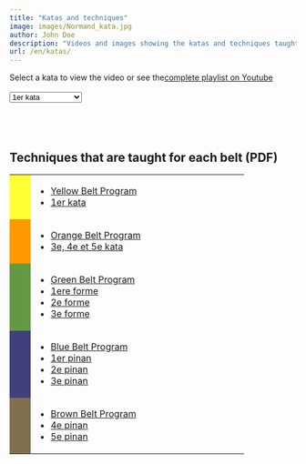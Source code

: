 ```yaml
---
title: "Katas and techniques"
image: images/Normand_kata.jpg
author: John Doe
description: "Videos and images showing the katas and techniques taught at our school."
url: /en/katas/
---
```


<div>
          <div>
            Select a kata to view the video or see the<a href="https://www.youtube.com/playlist?list=PLv1cdfh1vMbqOtu76bQnBYAd2CvArzg9T"­­ target="_blank">complete playlist on Youtube</a><br><br>
            <select id="videomenu">
            <option value="MGLl88TYl5w">1er kata</option>
            <option value="paWbNEikEMs">3e kata</option>
            <option value="I0nNKv1i3sw">4e kata</option>
            <option value="Jqd4ae9Ttzw">5e kata</option>
            <option value="uYK-XqdvPwE">1ere forme</option>
            <option value="VgroTAimb_Y">2e forme</option>
            <option value="WLOAWwEdWLc">3e forme</option>
            <option value="PLodBAlBs1Q">Midori moto wasa</option>
            <option value="CMnDsqifIr4">1er pinan</option>
            <option value="tgbEGk7idoE">2e pinan</option>
            <option value="ajeiHPHwOXI">3e pinan</option>
            <option value="zUb5v6kXuV4">Ao moto wasa</option>
            <option value="U0nlcAD_G3Y">4e pinan</option>
            <option value="bOd0dHKFv9k">5e pinan</option>
            <option value="P4eFTcIpRq4">Naihanchi 1</option>
            </select>
            </div>
        </div>
               <div id="vidframe" style="margin-top:20px;"></div>
<br><br>
<h2>Techniques that are taught for each belt (PDF)</h2>

<table>
<tbody>
<tr>
<td style="width: 21px; background-color: rgb(255, 255, 51);"></td>
<td style="width: 359px;">
<ul>
<li><a class="linkbold" href="/pdf/TechniquesJaune.pdf">Yellow Belt Program</a></li>
<li><a class="linkbold" href="/pdf/1erKata.pdf">1er
kata</a></li>
</ul>
</td>
</tr>
<tr>
<td style="width: 21px; background-color: rgb(255, 153, 0);"></td>
<td style="width: 359px;">
<ul>
<li><a class="linkbold" href="/pdf/TechniquesOrange.pdf">Orange Belt Program</a></li>
<li><a class="linkbold" href="/pdf/3-4-5Katas.pdf">3e, 4e et 5e kata</a></li>
</ul>
</td>
</tr>
<tr>
<td style="width: 21px; background-color: rgb(100, 153, 68);"></td>
<td style="width: 359px;">
<ul>
<li><a class="linkbold" href="/pdf/TechniquesVerte.pdf">Green Belt Program</a></li>
<li><a class="linkbold" href="/pdf/1ereForme.pdf">1ere forme</a></li>
<li><a class="linkbold" href="/pdf/2eForme.pdf">2e
forme</a></li>
<li><a class="linkbold" href="/pdf/3eForme.pdf">3e
forme</a></li>
</ul>
</td>
</tr>
<tr>
<td style="width: 21px; background-color: rgb(64, 64, 124);"></td>
<td class="linkbold" style="width: 359px;">
<ul>
<li><a class="linkbold" href="/pdf/TechniquesBleue.pdf">Blue Belt Program</a></li>
<li><a class="linkbold" href="/pdf/1erPinan.pdf">1er pinan</a></li>
<li><a class="linkbold" href="/pdf/2ePinan.pdf">2e
pinan</a></li><li><a class="linkbold" href="3ePinan.pdf">3e
pinan</a></li>
</ul>
</td>
</tr>
<tr>
<td style="width: 21px; background-color: rgb(128, 112, 77);"></td>
<td class="linkbold" style="width: 359px;">
<ul>
<li><a class="linkbold" href="/pdf/TechniquesBrune.pdf">Brown Belt Program</a></li>

<li><a class="linkbold" href="/pdf/4ePinan.pdf">4e
pinan</a></li>
<li><a class="linkbold" href="/pdf/5ePinan.pdf">5e
pinan</a></li>
</ul>
</td>
</tr>
</tbody>
</table>
